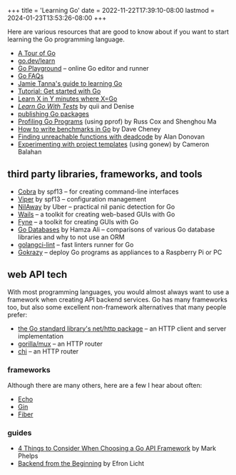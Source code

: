 +++
title = 'Learning Go'
date = 2022-11-22T17:39:10-08:00
lastmod = 2024-01-23T13:53:26-08:00
+++

Here are various resources that are good to know about if you want to start learning the Go programming language.

* [A Tour of Go](https://go.dev/tour/welcome/1)
* [go.dev/learn](https://go.dev/learn/)
* [Go Playground](https://go.dev/play/) – online Go editor and runner
* [Go FAQs](https://go.dev/doc/faq)
* [Jamie Tanna's guide to learning Go](https://www.jvt.me/posts/2022/08/12/learning-new-language-go/)
* [Tutorial: Get started with Go](https://go.dev/doc/tutorial/getting-started)
* [Learn X in Y minutes where X=Go](https://learnxinyminutes.com/docs/go/)
* [_Learn Go With Tests_](https://quii.gitbook.io/learn-go-with-tests) by quii and Denise
* [publishing Go packages](/publishing-go-packages)
* [Profiling Go Programs](https://go.dev/blog/pprof) (using pprof) by Russ Cox and Shenghou Ma
* [How to write benchmarks in Go](https://dave.cheney.net/2013/06/30/how-to-write-benchmarks-in-go) by Dave Cheney
* [Finding unreachable functions with deadcode](https://go.dev/blog/deadcode) by Alan Donovan
* [Experimenting with project templates](https://go.dev/blog/gonew) (using gonew) by Cameron Balahan

## third party libraries, frameworks, and tools

* [Cobra](https://github.com/spf13/cobra) by spf13 – for creating command-line interfaces
* [Viper](https://github.com/spf13/viper) by spf13 – configuration management
* [NilAway](https://github.com/uber-go/nilaway/?uclick_id=43206374-f01b-4b03-9250-506f8c102a81) by Uber – practical nil panic detection for Go
* [Wails](https://wails.io/) – a toolkit for creating web-based GUIs with Go
* [Fyne](https://fyne.io/) – a toolkit for creating GUIs with Go
* [Go Databases](https://blog.teamortix.com/posts/2021/08/go-databases/) by Hamza Ali – comparisons of various Go database libraries and why to not use an ORM
* [golangci-lint](https://github.com/golangci/golangci-lint) – fast linters runner for Go
* [Gokrazy](https://news.ycombinator.com/item?id=37583234) – deploy Go programs as appliances to a Raspberry Pi or PC

## web API tech

With most programming languages, you would almost always want to use a framework when creating API backend services. Go has many frameworks too, but also some excellent non-framework alternatives that many people prefer:

* [the Go standard library's net/http package](https://pkg.go.dev/net/http) – an HTTP client and server implementation
* [gorilla/mux](https://github.com/gorilla/mux) – an HTTP router
* [chi](https://github.com/go-chi/chi) – an HTTP router

### frameworks

Although there are many others, here are a few I hear about often:

* [Echo](https://github.com/labstack/echo)
* [Gin](https://github.com/gin-gonic)
* [Fiber](https://gofiber.io/)

### guides

* [4 Things to Consider When Choosing a Go API Framework](https://markphelps.me/posts/4-things-to-consider-when-choosing-a-go-api-framework/) by Mark Phelps
* [Backend from the Beginning](https://eblog.fly.dev/backendbasics.html) by Efron Licht
